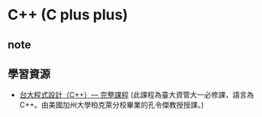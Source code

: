 # C++ (C plus plus)

## note

## 學習資源
- [台大程式設計（C++）— 完整課程](https://youtube.com/playlist?list=PLMHSr8fseBzUvwjKtR6pX0Vv9Q9H-V3lY) (此課程為臺大資管大一必修課，語言為 C++。由美國加州大學柏克萊分校畢業的孔令傑教授授課。)
